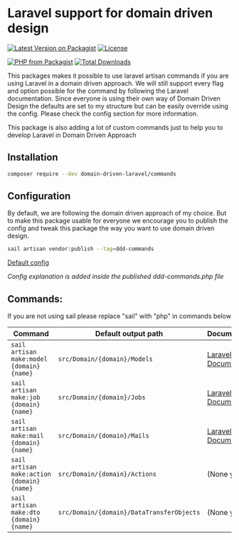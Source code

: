 # Laravel support for domain driven design
[![Latest Version on Packagist](https://img.shields.io/packagist/v/domain-driven-laravel/commands.svg?style=for-the-badge)](https://packagist.org/packages/domain-driven-laravel/commands)
[![License](https://img.shields.io/github/license/domain-driven-laravel/commands?style=for-the-badge)](https://github.com/domain-driven-laravel/commands/blob/main/LICENSE.md)

[![PHP from Packagist](https://img.shields.io/packagist/php-v/domain-driven-laravel/commands?style=flat-square)](https://packagist.org/packages/domain-driven-laravel/commands)
[![Total Downloads](https://img.shields.io/packagist/dt/domain-driven-laravel/commands.svg?style=flat-square)](https://packagist.org/packages/domain-driven-laravel/commands)

This packages makes it possible to use laravel artisan commands if you are using Laravel in a domain driven approach.
We will still support every flag and option possible for the command by following the Laravel documentation. Since everyone is using their own way of Domain Driven Design the defaults are set to my structure but can be easily override using the config. Please check the config section for more information.

This package is also adding a lot of custom commands just to help you to develop Laravel in Domain Driven Approach

## Installation
```bash
composer require --dev domain-driven-laravel/commands
```

## Configuration
By default, we are following the domain driven approach of my choice. But to make this package usable for everyone we encourage you to publish the config and tweak this package the way you want to use domain driven design.
```bash
sail artisan vendor:publish --tag=ddd-commands
```
[Default config](https://github.com/domain-driven-laravel/commands/blob/main/src/config/ddd-commands.php)

_Config explanation is added inside the published ddd-commands.php file_

## Commands:
If you are not using sail please replace "sail" with "php" in commands below

| Command                                    | Default output path                       | Documentation                                                              |
|--------------------------------------------|-------------------------------------------|----------------------------------------------------------------------------|
| `sail artisan make:model {domain} {name}`  | `src/Domain/{domain}/Models`              | [Laravel Documentation](https://laravel.com/docs/8.x/eloquent)             |
| `sail artisan make:job {domain} {name}`    | `src/Domain/{domain}/Jobs`                | [Laravel Documentation](https://laravel.com/docs/8.x/queues#creating-jobs) |
| `sail artisan make:mail {domain} {name}`   | `src/Domain/{domain}/Mails`               | [Laravel Documentation](https://laravel.com/docs/8.x/mail#generating-mailables) |
| `sail artisan make:action {domain} {name}` | `src/Domain/{domain}/Actions`             | (None yet)                                                                 |
| `sail artisan make:dto {domain} {name}`    | `src/Domain/{domain}/DataTransferObjects` | (None yet)                                                                 |
